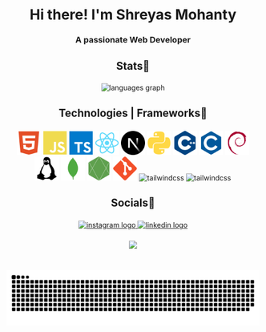 <h1 align="center">Hi there! I'm Shreyas Mohanty</h1>
<h3 align="center">A passionate Web Developer</h3>

###

<h2 align="center">Stats💫</h2>

###

<div align="center">
  <img src="https://github-readme-stats.vercel.app/api/top-langs?username=Zeref101&locale=en&hide_title=false&layout=compact&card_width=320&langs_count=5&theme=radical&hide_border=false" height="150" alt="languages graph"  />
</div>

###

<h2 align="center">Technologies | Frameworks💫</h2>

###

<div align="center">
  <img src="https://github.com/devicons/devicon/raw/master/icons/html5/html5-plain.svg" width="48" alt="JavaScript"/>
  <img src="https://github.com/devicons/devicon/raw/master/icons/javascript/javascript-plain.svg" width="48" alt="JavaScript"/>
  <img src="https://github.com/devicons/devicon/raw/master/icons/typescript/typescript-plain.svg" width="48" alt="TypeScript"/>
  <img src="https://github.com/devicons/devicon/raw/master/icons/react/react-original.svg" width="48" alt="React"/>
  <img src="https://github.com/devicons/devicon/raw/master/icons/nextjs/nextjs-original.svg" width="48" alt="Next.js"/>
  <img src="https://github.com/devicons/devicon/raw/master/icons/python/python-plain.svg" width="48" alt="JavaScript"/>
  <img src="https://github.com/devicons/devicon/raw/master/icons/cplusplus/cplusplus-plain.svg" width="48" alt="JavaScript"/>
  <img src="https://github.com/devicons/devicon/raw/master/icons/c/c-plain.svg" width="48" alt="JavaScript"/>
  <img src="https://github.com/devicons/devicon/raw/master/icons/debian/debian-plain.svg" width="48" alt="JavaScript"/>
  <img src="https://github.com/devicons/devicon/raw/master/icons/linux/linux-plain.svg" width="48" alt="JavaScript"/>
  <img src="https://github.com/devicons/devicon/raw/master/icons/mongodb/mongodb-plain.svg" width="48" alt="JavaScript"/>
  <img src="https://github.com/devicons/devicon/raw/master/icons/nodejs/nodejs-plain.svg" width="48" alt="JavaScript"/>
  <img src="https://github.com/devicons/devicon/raw/master/icons/git/git-plain.svg" width="48" alt="JavaScript"/>
  <img src='https://cdn.jsdelivr.net/gh/devicons/devicon@latest/icons/github/github-original.svg' width="48" alt="tailwindcss">
  <img src='https://cdn.jsdelivr.net/gh/devicons/devicon@latest/icons/tailwindcss/tailwindcss-original.svg' width="48" alt="tailwindcss">
</div>

###

<h2 align="center">Socials💫</h2>

###

<div align="center">
  <a href="https://linkedin.com/in/shreyas-mohanty-8a899524a" target="_blank">
    <img src="https://img.shields.io/static/v1?message=Instagram&logo=instagram&label=&color=E4405F&logoColor=white&labelColor=&style=for-the-badge" height="35" alt="instagram logo"  />
  </a>
  <a href="https://www.linkedin.com/in/shreyas-mohanty-8a899524a/" target="_blank">
    <img src="https://img.shields.io/static/v1?message=LinkedIn&logo=linkedin&label=&color=0077B5&logoColor=white&labelColor=&style=for-the-badge" height="35" alt="linkedin logo"  />
  </a>
</div>

###

<div align="center">
  <img height="157" src="./tenor.gif"  />
</div>

###

<br clear="both">
<img src="https://raw.githubusercontent.com/Zeref101/Zeref101/output/snake.svg" alt="Snake animation" />

###
